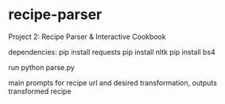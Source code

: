 # recipe-parser
Project 2: Recipe Parser &amp; Interactive Cookbook

dependencies:
pip install requests
pip install nltk
pip install bs4


run 
python parse.py

main prompts for recipe url and desired transformation, outputs transformed recipe